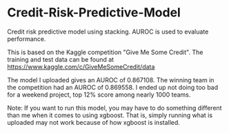 # Credit-Risk-Predictive-Model
Credit risk predictive model using stacking.  AUROC is used to evaluate performance.

This is based on the Kaggle competition "Give Me Some Credit".  The training and test data can be found at 
https://www.kaggle.com/c/GiveMeSomeCredit/data

The model I uploaded gives an AUROC of 0.867108.  The winning team in the competition had an AUROC of 0.869558.  I ended up not doing too
bad for a weekend project, top 12% score among nearly 1000 teams.

Note: If you want to run this model, you may have to do something different than me when it comes to using xgboost.  That is, simply 
running what is uploaded may not work because of how xgboost is installed.
